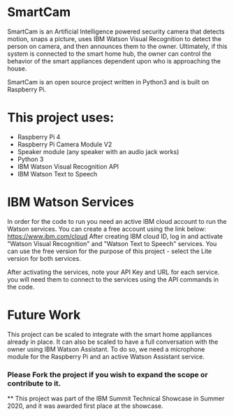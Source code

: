 # SmartCam

SmartCam is an Artificial Intelligence powered security camera that detects motion, snaps a picture, uses IBM Watson Visual Recognition to detect the person on camera, and then announces them to the owner. Ultimately, if this system is connected to the smart home hub, the owner can control the behavior of the smart appliances dependent upon who is approaching the house.

SmartCam is an open source project written in Python3 and is built on Raspberry Pi.

# This project uses:

- Raspberry Pi 4
- Raspberry Pi Camera Module V2
- Speaker module (any speaker with an audio jack works)
- Python 3
- IBM Watson Visual Recognition API
- IBM Watson Text to Speech

# IBM Watson Services

In order for the code to run you need an active IBM cloud account to run the Watson services. You can create a free account using the link below:
https://www.ibm.com/cloud
After creating IBM cloud ID, log in and activate "Watson Visual Recognition" and "Watson Text to Speech" services. You can use the free version for the purpose of this project - select the Lite version for both services.

After activating the services, note your API Key and URL for each service. you will need them to connect to the services using the API commands in the code.

# Future Work

This project can be scaled to integrate with the smart home appliances already in place. It can also be scaled to have a full conversation with the owner using IBM Watson Assistant. To do so, we need a microphone module for the Raspberry Pi and an active Watson Assistant service. 

### Please Fork the project if you wish to expand the scope or contribute to it.

** This project was part of the IBM Summit Technical Showcase in Summer 2020, and it was awarded first place at the showcase.  
